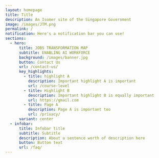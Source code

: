 ```yaml
---
layout: homepage
title: Title
description: An Isomer site of the Singapore Government
image: /images/JTM.png
permalink: /
notification: Here's a notification bar you can use!
sections:
  - hero:
      title: JOBS TRANSFORMATION MAP
      subtitle: ENABLING AI WORKFORCE
      background: /images/banner.jpg
      button: Contact Us
      url: /contact-us/
      key_highlights:
        - title: highlight A
          description: Important highlight A is important
          url: /course-level
        - title: Highlight B
          description: Important highlight B is equally important
          url: https://gmail.com
        - title: Page A
          description: Page A is important too
          url: /privacy/
      variant: center
  - infobar:
      title: Infobar title
      subtitle: Subtitle
      description: About a sentence worth of description here
      button: Button text
      url: /faq/
---
```

